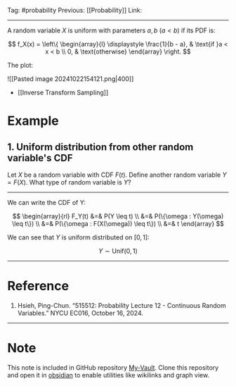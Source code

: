 Tag: #probability 
Previous: [[Probability]]
Link: 

---

A random variable $X$ is uniform with parameters $a, b\ (a < b)$ if its PDF is:

$$
f_X(x) = \left\{
	\begin{array}{l}
		\displaystyle \frac{1}{b - a}, & \text{if }a < x < b \\
		0, & \text{otherwise}
	\end{array}
\right.
$$

The plot:

![[Pasted image 20241022154121.png|400]]

- [[Inverse Transform Sampling]]

# Example

## 1. Uniform distribution from other random variable's CDF

Let $X$ be a random variable with CDF $F(t)$. Define another random variable $Y = F(X)$. What type of random variable is $Y$?

---

We can write the CDF of Y:

$$
\begin{array}{rl}
	F_Y(t) &=& P(Y \leq t) \\
	&=& P(\{\omega : Y(\omega) \leq t\}) \\
	&=& P(\{\omega : F(X(\omega)) \leq t\}) \\
	&=& t
\end{array}
$$

We can see that $Y$ is uniform distributed on $[0, 1]$:

$$Y \sim \text{Unif}(0, 1)$$

---

# Reference

1. Hsieh, Ping-Chun. “515512: Probability Lecture 12 - Continuous Random Variables.” NYCU EC016, October 16, 2024.

---

# Note

This note is included in GitHub repository [My-Vault](https://github.com/LittleD3092/My-Vault.git). Clone this repository and open it in [obsidian](https://obsidian.md/) to enable utilities like wikilinks and graph view.